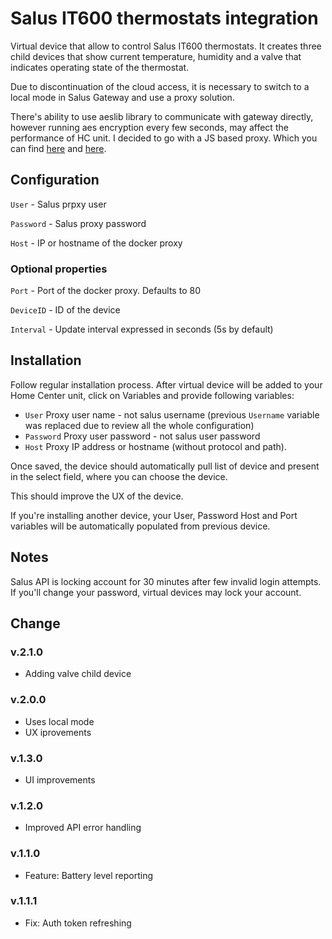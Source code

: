 # Salus IT600 thermostats integration

Virtual device that allow to control Salus IT600 thermostats. It creates three child devices that show current temperature, humidity and a valve that indicates operating state of the thermostat.

Due to discontinuation of the cloud access, it is necessary to switch to a local mode in Salus Gateway and use a proxy solution.

There's ability to use aeslib library to communicate with gateway directly, however running aes encryption every few seconds, may affect the performance of HC unit. I decided to go with a JS based proxy. Which you can find [here](https://registry.hub.docker.com/r/irekk/salus-proxy) and [here](https://github.com/ikubicki/salus-proxy).

## Configuration

`User` - Salus prpxy user

`Password` - Salus proxy password

`Host` - IP or hostname of the docker proxy

### Optional properties

`Port` - Port of the docker proxy. Defaults to 80

`DeviceID` - ID of the device

`Interval` - Update interval expressed in seconds (5s by default)


## Installation

Follow regular installation process. After virtual device will be added to your Home Center unit, click on Variables and provide following variables:
 * `User` Proxy user name - not salus username (previous `Username` variable was replaced due to review all the whole configuration)
* `Password` Proxy user password - not salus user password
* `Host` Proxy IP address or hostname (without protocol and path).

Once saved, the device should automatically pull list of device and present in the select field, where you can choose the device.

This should improve the UX of the device.

If you're installing another device, your User, Password Host and Port variables will be automatically populated from previous device.

## Notes

Salus API is locking account for 30 minutes after few invalid login attempts. If you'll change your password, virtual devices may lock your account.

## Change

### v.2.1.0
 - Adding valve child device

### v.2.0.0
 - Uses local mode
 - UX iprovements

### v.1.3.0
 - UI improvements

### v.1.2.0
 - Improved API error handling

### v.1.1.0
 - Feature: Battery level reporting

### v.1.1.1
 - Fix: Auth token refreshing
